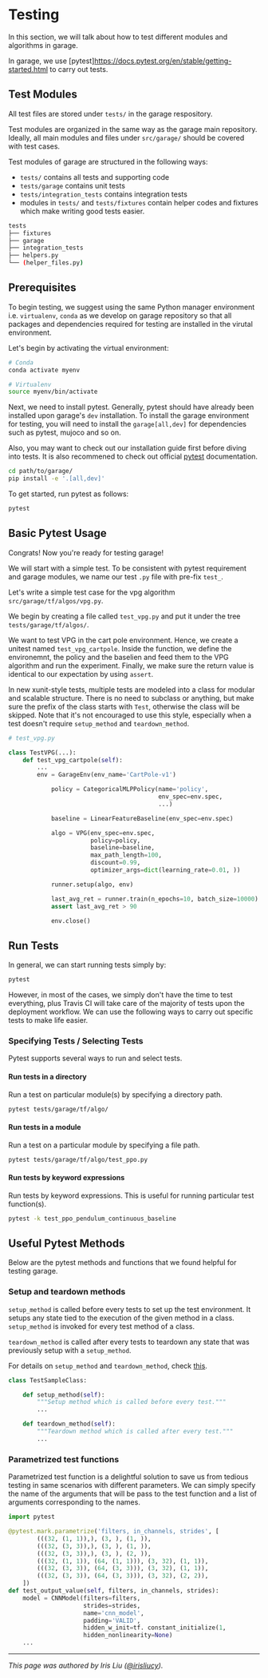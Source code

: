 # Testing

In this section, we will talk about how to test
different modules and algorithms in garage.

In garage, we use [pytest]<https://docs.pytest.org/en/stable/getting-started.html>
to carry out tests.

## Test Modules

All test files are stored under `tests/` in the
garage respository.

Test modules are organized in the same way as the
garage main repository. Ideally, all main modules
and files under `src/garage/` should be covered
with test cases.

Test modules of garage are structured in the following ways:

- `tests/` contains all tests and supporting code
- `tests/garage` contains unit tests
- `tests/integration_tests` contains integration tests
- modules in `tests/` and `tests/fixtures` contain helper
  codes and fixtures which make writing good tests easier.

```bash
tests
├── fixtures
├── garage
├── integration_tests
├── helpers.py
└── (helper_files.py)
```

## Prerequisites

To begin testing, we suggest using the same
Python manager environment i.e. `virtualenv`, `conda`
as we develop on garage repository so that all
packages and dependencies required for testing
are installed in the virutal environment.

Let's begin by activating the virtual environment:

```bash
# Conda
conda activate myenv

# Virtualenv
source myenv/bin/activate
```

Next, we need to install pytest. Generally, pytest
should have already been installed upon garage's
`dev` installation. To install the garage environment
 for testing, you will need to install the
`garage[all,dev]` for dependencies such as pytest,
mujoco and so on.

Also, you may want to check out our installation guide
first before diving into tests. It is also recommened
to check out official
[pytest](https://docs.pytest.org/en/stable/getting-started.html) documentation.

```bash
cd path/to/garage/
pip install -e '.[all,dev]'
```

To get started, run pytest as follows:

```bash
pytest
```

## Basic Pytest Usage

Congrats! Now you're ready for testing garage!

We will start with a simple test. To be consistent
with pytest requirement and garage modules,
we name our test `.py` file with pre-fix `test_`.

Let's write a simple test case for the vpg
algorithm `src/garage/tf/algos/vpg.py`.

We begin by creating a file called `test_vpg.py` and put it under the tree `tests/garage/tf/algos/`.

We want to test VPG in the cart pole environment.
Hence, we create a unitest named `test_vpg_cartpole`.
Inside the function, we define the environemnt,
the policy and the baselien and feed them to the
VPG algorithm and run the experiment. Finally,
we make sure the return value is identical to our
expectation by using `assert`.

In new xunit-style tests, multiple tests are modeled
into a class for modular and scalable structure.
There is no need to subclass or anything,
but make sure the prefix of the class starts
with `Test`, otherwise the class will be skipped.
Note that it's not encouraged to use this style,
especially when a test doesn't require `setup_method` and `teardown_method`.

```python
# test_vpg.py

class TestVPG(...):
    def test_vpg_cartpole(self):
        ...
        env = GarageEnv(env_name='CartPole-v1')

            policy = CategoricalMLPPolicy(name='policy',
                                          env_spec=env.spec,
                                          ...)

            baseline = LinearFeatureBaseline(env_spec=env.spec)

            algo = VPG(env_spec=env.spec,
                       policy=policy,
                       baseline=baseline,
                       max_path_length=100,
                       discount=0.99,
                       optimizer_args=dict(learning_rate=0.01, ))

            runner.setup(algo, env)

            last_avg_ret = runner.train(n_epochs=10, batch_size=10000)
            assert last_avg_ret > 90

            env.close()
```

## Run Tests

In general, we can start running tests simply by:

```bash
pytest
```

However, in most of the cases, we simply don't have
the time to test everything, plus Travis CI will
 take care of the  majority of tests upon the
  deployment workflow. We can use the following
   ways to carry out specific tests to make life easier.

### Specifying Tests / Selecting Tests

Pytest supports several ways to run and select tests.

#### Run tests in a directory

Run a test on particular module(s) by specifying
a directory path.

```bash
pytest tests/garage/tf/algo/
```

#### Run tests in a module

Run a test on a particular module by specifying a file path.

```bash
pytest tests/garage/tf/algo/test_ppo.py
```

#### Run tests by keyword expressions

Run tests by keyword expressions. This is useful for running particular test function(s).

```bash
pytest -k test_ppo_pendulum_continuous_baseline

```

## Useful Pytest Methods

Below are the pytest methods and functions that
we found helpful for testing garage.

### Setup and teardown methods

`setup_method` is called before every tests to
set up the test environment. It setups any state
tied to the execution of the given method in
a class.  `setup_method` is invoked for every
test method of a class.

`teardown_method` is called after every tests to
teardown any state that was previously setup
with a `setup_method`.

For details on `setup_method` and `teardown_method`, check [this](https://docs.pytest.org/en/2.8.7/xunit_setup.html).

```Python
class TestSampleClass:

    def setup_method(self):
        """Setup method which is called before every test."""
        ...

    def teardown_method(self):
        """Teardown method which is called after every test."""
        ...

```

### Parametrized test functions

Parametrized test function is a  delightful solution to
save us from tedious testing in same scenarios with
different parameters. We can simply specify the name
of the arguments that will be pass to the test function
and a list of arguments corresponding to the names.

```python
import pytest

@pytest.mark.parametrize('filters, in_channels, strides', [
        (((32, (1, 1)),), (3, ), (1, )),
        (((32, (3, 3)),), (3, ), (1, )),
        (((32, (3, 3)),), (3, ), (2, )),
        (((32, (1, 1)), (64, (1, 1))), (3, 32), (1, 1)),
        (((32, (3, 3)), (64, (3, 3))), (3, 32), (1, 1)),
        (((32, (3, 3)), (64, (3, 3))), (3, 32), (2, 2)),
    ])
def test_output_value(self, filters, in_channels, strides):
    model = CNNModel(filters=filters,
                     strides=strides,
                     name='cnn_model',
                     padding='VALID',
                     hidden_w_init=tf. constant_initialize(1,
                     hidden_nonlinearity=None)
    ...

```

----

*This page was authored by Iris Liu ([@irisliucy](https://github.com/irisliucy)).*
